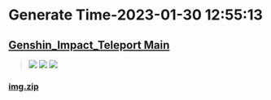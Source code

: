 # Generate Time-2023-01-30 12:55:13

## [Genshin_Impact_Teleport Main](https://github.com/Sam5440/Genshin_Impact_Teleport/edit/main/README.md)

>![](https://komarev.com/ghpvc/?username=done439)
>![](https://komarev.com/ghpvc/?username=done438)
>![](https://komarev.com/ghpvc/?username=done437)

### [img.zip](https://raw.githubusercontent.com/Sam5440/Genshin_Impact_Teleport/download/OtherFile/img.zip)


